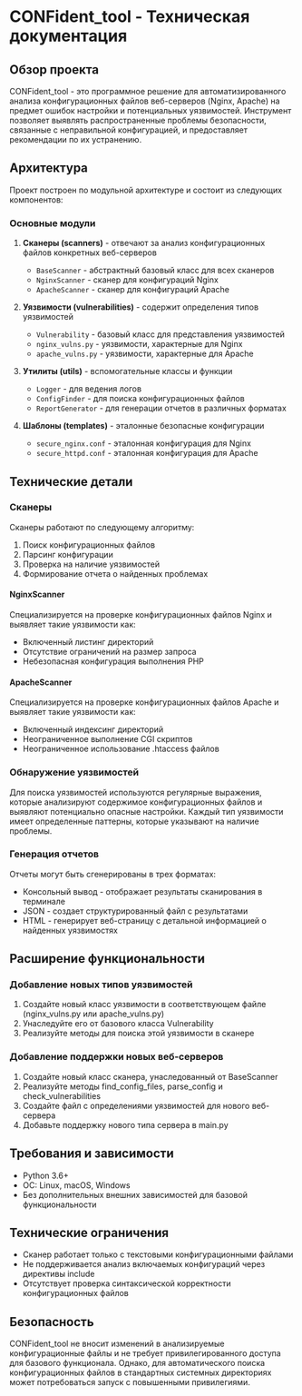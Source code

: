 # CONFident_tool - Техническая документация

## Обзор проекта

CONFident_tool - это программное решение для автоматизированного анализа конфигурационных файлов веб-серверов (Nginx, Apache) на предмет ошибок настройки и потенциальных уязвимостей. Инструмент позволяет выявлять распространенные проблемы безопасности, связанные с неправильной конфигурацией, и предоставляет рекомендации по их устранению.

## Архитектура

Проект построен по модульной архитектуре и состоит из следующих компонентов:

### Основные модули

1. **Сканеры (scanners)** - отвечают за анализ конфигурационных файлов конкретных веб-серверов
   - `BaseScanner` - абстрактный базовый класс для всех сканеров
   - `NginxScanner` - сканер для конфигураций Nginx
   - `ApacheScanner` - сканер для конфигураций Apache

2. **Уязвимости (vulnerabilities)** - содержит определения типов уязвимостей
   - `Vulnerability` - базовый класс для представления уязвимостей
   - `nginx_vulns.py` - уязвимости, характерные для Nginx
   - `apache_vulns.py` - уязвимости, характерные для Apache

3. **Утилиты (utils)** - вспомогательные классы и функции
   - `Logger` - для ведения логов
   - `ConfigFinder` - для поиска конфигурационных файлов
   - `ReportGenerator` - для генерации отчетов в различных форматах

4. **Шаблоны (templates)** - эталонные безопасные конфигурации
   - `secure_nginx.conf` - эталонная конфигурация для Nginx
   - `secure_httpd.conf` - эталонная конфигурация для Apache

## Технические детали

### Сканеры

Сканеры работают по следующему алгоритму:
1. Поиск конфигурационных файлов
2. Парсинг конфигурации
3. Проверка на наличие уязвимостей
4. Формирование отчета о найденных проблемах

#### NginxScanner

Специализируется на проверке конфигурационных файлов Nginx и выявляет такие уязвимости как:
- Включенный листинг директорий
- Отсутствие ограничений на размер запроса
- Небезопасная конфигурация выполнения PHP

#### ApacheScanner

Специализируется на проверке конфигурационных файлов Apache и выявляет такие уязвимости как:
- Включенный индексинг директорий
- Неограниченное выполнение CGI скриптов
- Неограниченное использование .htaccess файлов

### Обнаружение уязвимостей

Для поиска уязвимостей используются регулярные выражения, которые анализируют содержимое конфигурационных файлов и выявляют потенциально опасные настройки. Каждый тип уязвимости имеет определенные паттерны, которые указывают на наличие проблемы.

### Генерация отчетов

Отчеты могут быть сгенерированы в трех форматах:
- Консольный вывод - отображает результаты сканирования в терминале
- JSON - создает структурированный файл с результатами
- HTML - генерирует веб-страницу с детальной информацией о найденных уязвимостях

## Расширение функциональности

### Добавление новых типов уязвимостей

1. Создайте новый класс уязвимости в соответствующем файле (nginx_vulns.py или apache_vulns.py)
2. Унаследуйте его от базового класса Vulnerability
3. Реализуйте методы для поиска этой уязвимости в сканере

### Добавление поддержки новых веб-серверов

1. Создайте новый класс сканера, унаследованный от BaseScanner
2. Реализуйте методы find_config_files, parse_config и check_vulnerabilities
3. Создайте файл с определениями уязвимостей для нового веб-сервера
4. Добавьте поддержку нового типа сервера в main.py

## Требования и зависимости

- Python 3.6+
- ОС: Linux, macOS, Windows
- Без дополнительных внешних зависимостей для базовой функциональности

## Технические ограничения

- Сканер работает только с текстовыми конфигурационными файлами
- Не поддерживается анализ включаемых конфигураций через директивы include
- Отсутствует проверка синтаксической корректности конфигурационных файлов

## Безопасность

CONFident_tool не вносит изменений в анализируемые конфигурационные файлы и не требует привилегированного доступа для базового функционала. Однако, для автоматического поиска конфигурационных файлов в стандартных системных директориях может потребоваться запуск с повышенными привилегиями.